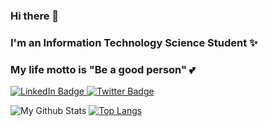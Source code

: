 ### Hi there 👋
### I'm an Information Technology Science Student :sparkles:
### My life motto is "Be a good person" :two_hearts:

<div id="badges">
  <a href="https://www.linkedin.com/in/muhammad-hanif-annafi/">
    <img src="https://img.shields.io/badge/LinkedIn-blue?style=for-the-badge&logo=linkedin&logoColor=white" alt="LinkedIn Badge"/>
  </a>
  <a href="https://twitter.com/annafikk1">
    <img src="https://img.shields.io/badge/Twitter-blue?style=for-the-badge&logo=twitter&logoColor=white" alt="Twitter Badge"/>
  </a>
</div>

![My Github Stats](https://github-readme-stats.vercel.app/api?username=annafikk&show_icons=true&theme=radical)
[![Top Langs](https://github-readme-stats.vercel.app/api/top-langs/?username=annafikk&layout=donut)](https://github.com/annafikk)

<!--
**C3N1P/C3N1P** is a ✨ _special_ ✨ repository because its `README.md` (this file) appears on your GitHub profile.

Here are some ideas to get you started:

- 🔭 I’m currently working on ...
- 🌱 I’m currently learning ...
- 👯 I’m looking to collaborate on ...
- 🤔 I’m looking for help with ...
- 💬 Ask me about ...
- 📫 How to reach me: ...
- 😄 Pronouns: ...
- ⚡ Fun fact: ...
-->
